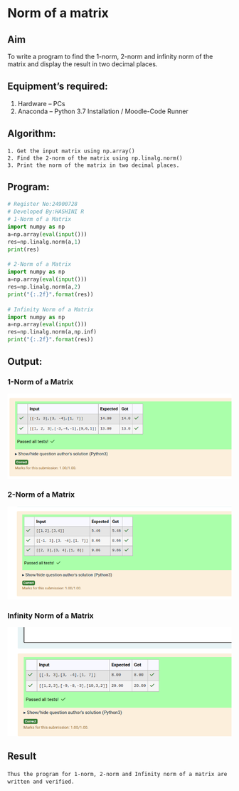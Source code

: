 # Norm of a matrix
## Aim
To write a program to find the 1-norm, 2-norm and infinity norm of the matrix and display the result in two decimal places.
## Equipment’s required:
1.	Hardware – PCs
2.	Anaconda – Python 3.7 Installation / Moodle-Code Runner
## Algorithm:
	1. Get the input matrix using np.array()   
    2. Find the 2-norm of the matrix using np.linalg.norm()
	3. Print the norm of the matrix in two decimal places.
## Program:
```Python
# Register No:24900728
# Developed By:HASHINI R
# 1-Norm of a Matrix
import numpy as np
a=np.array(eval(input()))
res=np.linalg.norm(a,1)
print(res)

# 2-Norm of a Matrix
import numpy as np
a=np.array(eval(input()))
res=np.linalg.norm(a,2)
print("{:.2f}".format(res))

# Infinity Norm of a Matrix
import numpy as np
a=np.array(eval(input()))
res=np.linalg.norm(a,np.inf)
print("{:.2f}".format(res))

```
## Output:
### 1-Norm of a Matrix
![Alt text](<Screenshot from 2024-12-25 18-49-17.png>)

### 2-Norm of a Matrix
![Alt text](<Screenshot from 2024-12-25 18-49-46.png>)

### Infinity Norm of a Matrix
![Alt text](<Screenshot from 2024-12-25 18-50-17.png>)

## Result
```Thus the program for 1-norm, 2-norm and Infinity norm of a matrix are written and verified.```
